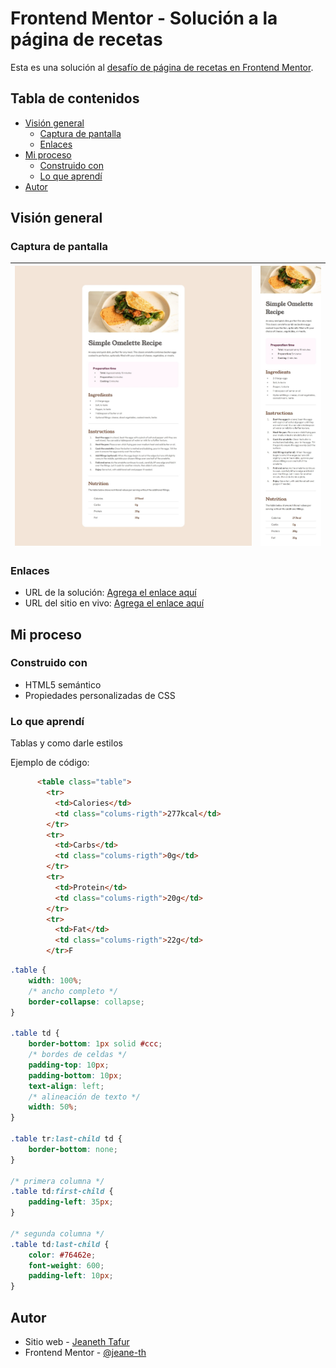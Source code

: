 # Frontend Mentor - Solución a la página de recetas

Esta es una solución al [desafío de página de recetas en Frontend Mentor](https://www.frontendmentor.io/challenges/recipe-page-KiTsR8QQKm).  

## Tabla de contenidos

- [Visión general](#visión-general)  
  - [Captura de pantalla](#captura-de-pantalla)  
  - [Enlaces](#enlaces)  
- [Mi proceso](#mi-proceso)  
  - [Construido con](#construido-con)  
  - [Lo que aprendí](#lo-que-aprendí)  
- [Autor](#autor)  


## Visión general

### Captura de pantalla


|![Imagen 1](./design/preview-desktop.jpeg) |![Imagen 2](./design/preview-movile.jpeg)|
|------------------------------------|----------------------------------|

### Enlaces

- URL de la solución: [Agrega el enlace aquí](https://github.com/jeane-th/Pagina-de-recetas-fm)  
- URL del sitio en vivo: [Agrega el enlace aquí](https://jeane-th.github.io/Pagina-de-recetas-fm/)  

## Mi proceso

### Construido con

- HTML5 semántico  
- Propiedades personalizadas de CSS  

### Lo que aprendí

Tablas y como darle estilos

Ejemplo de código:

```html
      <table class="table">
        <tr>
          <td>Calories</td>
          <td class="colums-rigth">277kcal</td>
        </tr>
        <tr>
          <td>Carbs</td>
          <td class="colums-rigth">0g</td>
        </tr>
        <tr>
          <td>Protein</td>
          <td class="colums-rigth">20g</td>
        </tr>
        <tr>
          <td>Fat</td>
          <td class="colums-rigth">22g</td>
        </tr>F
```
```css
.table {
    width: 100%;
    /* ancho completo */
    border-collapse: collapse;
}

.table td {
    border-bottom: 1px solid #ccc;
    /* bordes de celdas */
    padding-top: 10px;
    padding-bottom: 10px;
    text-align: left;
    /* alineación de texto */
    width: 50%;
}

.table tr:last-child td {
    border-bottom: none;
}

/* primera columna */
.table td:first-child {
    padding-left: 35px;
}

/* segunda columna */
.table td:last-child {
    color: #76462e;
    font-weight: 600;
    padding-left: 10px;
}
```

## Autor

- Sitio web - [Jeaneth Tafur](https://www.jeanethtafur.site)  
- Frontend Mentor - [@jeane-th](https://www.frontendmentor.io/profile/@jeane-th)